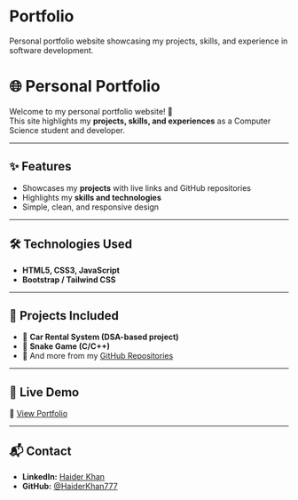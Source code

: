 # Portfolio
Personal portfolio website showcasing my projects, skills, and experience in software development.

# 🌐 Personal Portfolio  

Welcome to my personal portfolio website! 🚀  
This site highlights my **projects, skills, and experiences** as a Computer Science student and developer.  

---

## ✨ Features  
- Showcases my **projects** with live links and GitHub repositories  
- Highlights my **skills and technologies**  
- Simple, clean, and responsive design  

---

## 🛠️ Technologies Used  
- **HTML5, CSS3, JavaScript**  
- **Bootstrap / Tailwind CSS**

---

## 📂 Projects Included  
- 🚗 **Car Rental System (DSA-based project)**  
- 🐍 **Snake Game (C/C++)**  
- 🌟 And more from my [GitHub Repositories](https://github.com/HaiderKhan777)  

---

## 🚀 Live Demo  
🔗 [View Portfolio](https://HaiderKhan-07.github.io/Portfolio)  

---

## 📬 Contact  
- **LinkedIn:** [Haider Khan](https://www.linkedin.com/in/your-profile)  
- **GitHub:** [@HaiderKhan777](https://github.com/HaiderKhan777)  

